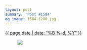 ```yaml
---
layout: post
summary: 'Post #1584'
og_image: 1584-1280.jpg
---
```


<div class="post">
 <time>
  <a href="/1584">
   {{ page.date | date: "%B %-d, %Y" }}
  </a>
 </time>
 <a href="/1584">
  <figure data-taken="1/30/2022">
   <img sizes="(min-width: 700px) 50vw, calc(100vw - 2rem)" src="{{ site.assets_url }}/1584-640.jpg" srcset="{{ site.assets_url }}/1584-320.jpg 320w, {{ site.assets_url }}/1584-640.jpg 640w, {{ site.assets_url }}/1584-960.jpg 960w, {{ site.assets_url }}/1584-1280.jpg 1280w"/>
  </figure>
 </a>
</div>
